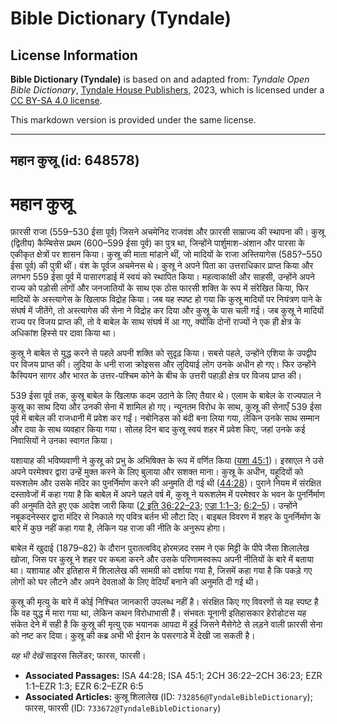 # Bible Dictionary (Tyndale)

## License Information

**Bible Dictionary (Tyndale)** is based on and adapted from: _Tyndale Open Bible Dictionary_, [Tyndale House Publishers](https://tyndaleopenresources.com/), 2023, which is licensed under a [CC BY-SA 4.0 license](https://creativecommons.org/licenses/by-sa/4.0/legalcode.en).

This markdown version is provided under the same license.



--------------------------------

## महान कुस्रू (id: 648578)

महान कुस्रू
===========

फ़ारसी राजा (559–530 ईसा पूर्व) जिसने अचमेनिद राजवंश और फ़ारसी साम्राज्य की स्थापना की। कुस्रू (द्वितीय) कैम्बिसेस प्रथम (600–599 ईसा पूर्व) का पुत्र था, जिन्होंने पार्शुमाश\-अंशान और पारसा के एकीकृत क्षेत्रों पर शासन किया। कुस्रू की माता मांडाने थीं, जो मादियों के राजा अस्तियागेस (585?–550 ईसा पूर्व) की पुत्री थीं। वंश के पूर्वज अचमेनस थे। कुस्रू ने अपने पिता का उत्तराधिकार प्राप्त किया और लगभग 559 ईसा पूर्व में पासारगडाई में स्वयं को स्थापित किया। महत्वाकांक्षी और साहसी, उन्होंने अपने राज्य को पड़ोसी लोगों और जनजातियों के साथ एक ठोस फारसी शक्ति के रूप में संरेखित किया, फिर मादियों के अस्त्यागेस के खिलाफ विद्रोह किया। जब यह स्पष्ट हो गया कि कुस्रू मादियों पर नियंत्रण पाने के संघर्ष में जीतेंगे, तो अस्त्यागेस की सेना ने विद्रोह कर दिया और कुस्रू के पास चली गई। जब कुस्रू ने मादियों राज्य पर विजय प्राप्त की, तो वे बाबेल के साथ संघर्ष में आ गए, क्योंकि दोनों राज्यों ने एक ही क्षेत्र के अधिकांश हिस्से पर दावा किया था।

कुस्रू ने बाबेल से युद्ध करने से पहले अपनी शक्ति को सुदृढ़ किया। सबसे पहले, उन्होंने एशिया के उपद्वीप पर विजय प्राप्त की। लुदिया के धनी राजा क्रोइसस और लुदियाई लोग उनके अधीन हो गए। फिर उन्होंने कैस्पियन सागर और भारत के उत्तर\-पश्चिम कोने के बीच के उत्तरी पहाड़ी क्षेत्र पर विजय प्राप्त की।

539 ईसा पूर्व तक, कुस्रू बाबेल के खिलाफ कदम उठाने के लिए तैयार थे। एलाम के बाबेल के राज्यपाल ने कुस्रू का साथ दिया और उनकी सेना में शामिल हो गए। न्यूनतम विरोध के साथ, कुस्रू की सेनाएँ 539 ईसा पूर्व में बाबेल की राजधानी में प्रवेश कर गईं। नबोनिडस को बंदी बना लिया गया, लेकिन उनके साथ सम्मान और दया के साथ व्यवहार किया गया। सोलह दिन बाद कुस्रू स्वयं शहर में प्रवेश किए, जहां उनके कई निवासियों ने उनका स्वागत किया।

यशायाह की भविष्यवाणी ने कुस्रू को प्रभु के अभिषिक्त के रूप में वर्णित किया ([यशा 45:1](https://ref.ly/Isa45:1))। इस्राएल ने उसे अपने परमेश्वर द्वारा उन्हें मुक्त करने के लिए बुलाया और सशक्त माना। कुस्रू के अधीन, यहूदियों को यरूशलेम और उसके मंदिर का पुनर्निर्माण करने की अनुमति दी गई थी ([44:28](https://ref.ly/Isa44:28))। पुराने नियम में संरक्षित दस्तावेजों में कहा गया है कि बाबेल में अपने पहले वर्ष में, कुस्रू ने यरूशलेम में परमेश्वर के भवन के पुनर्निर्माण की अनुमति देते हुए एक आदेश जारी किया ([2 इति 36:22–23](https://ref.ly/2Chr36:22-2Chr36:23); [एज्रा 1:1–3](https://ref.ly/Ezra1:1-Ezra1:3); [6:2–5](https://ref.ly/Ezra6:2-Ezra6:5))। उन्होंने नबूकदनेस्सर द्वारा मंदिर से निकाले गए पवित्र बर्तन भी लौटा दिए। बाइबल विवरण में शहर के पुनर्निर्माण के बारे में कुछ नहीं कहा गया है, लेकिन यह राजा की नीति के अनुरूप होगा।

बाबेल में खुदाई (1879–82\) के दौरान पुरातत्वविद् होरमज़द रसम ने एक मिट्टी के पीपे जैसा शिलालेख खोजा, जिस पर कुस्रू ने शहर पर कब्ज़ा करने और उसके परिणामस्वरूप अपनी नीतियों के बारे में बताया था। यशायाह और इतिहास में शिलालेख की सामग्री को दर्शाया गया है, जिसमें कहा गया है कि पकड़े गए लोगों को घर लौटने और अपने देवताओं के लिए वेदियाँ बनाने की अनुमति दी गई थी।

कुस्रू की मृत्यु के बारे में कोई निश्चित जानकारी उपलब्ध नहीं है। संरक्षित किए गए विवरणों से यह स्पष्ट है कि वह युद्ध में मारा गया था, लेकिन कथन विरोधाभासी हैं। संभवतः यूनानी इतिहासकार हेरोडोटस यह संकेत देने में सही है कि कुस्रू की मृत्यु एक भयानक आपदा में हुई जिसने मैसेगेटे से लड़ने वाली फ़ारसी सेना को नष्ट कर दिया। कुस्रू की कब्र अभी भी ईरान के पसरगाडे में देखी जा सकती है।

*यह भी देखें*  साइरस सिलेंडर; फारस, फारसी।

* **Associated Passages:** ISA 44:28; ISA 45:1; 2CH 36:22–2CH 36:23; EZR 1:1–EZR 1:3; EZR 6:2–EZR 6:5
* **Associated Articles:** कुस्रू शिलालेख (ID: `732856@TyndaleBibleDictionary`); फारस, फारसी (ID: `733672@TyndaleBibleDictionary`)

